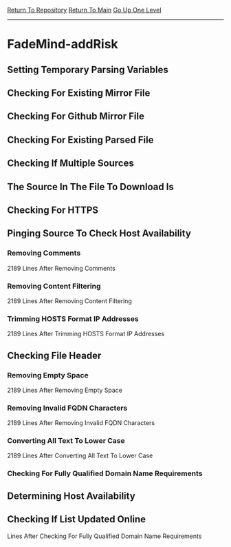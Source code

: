 [Return To Repository](https://github.com/DigitalWarrior/piholeparser/)
[Return To Main](https://github.com/DigitalWarrior/piholeparser/blob/master/RecentRunLogs/Mainlog.md)
[Go Up One Level](https://github.com/DigitalWarrior/piholeparser/blob/master/RecentRunLogs/TopLevelScripts/30-Processing-External-Blacklists.md)
____________________________________
# FadeMind-addRisk
## Setting Temporary Parsing Variables
## Checking For Existing Mirror File
## Checking For Github Mirror File
## Checking For Existing Parsed File
## Checking If Multiple Sources
## The Source In The File To Download Is
## Checking For HTTPS
## Pinging Source To Check Host Availability
### Removing Comments
2189 Lines After Removing Comments
### Removing Content Filtering
2189 Lines After Removing Content Filtering
### Trimming HOSTS Format IP Addresses
2189 Lines After Trimming HOSTS Format IP Addresses
## Checking File Header
### Removing Empty Space
2189 Lines After Removing Empty Space
### Removing Invalid FQDN Characters
2189 Lines After Removing Invalid FQDN Characters
### Converting All Text To Lower Case
2189 Lines After Converting All Text To Lower Case
### Checking For Fully Qualified Domain Name Requirements
## Determining Host Availability
## Checking If List Updated Online
 Lines After Checking For Fully Qualified Domain Name Requirements
